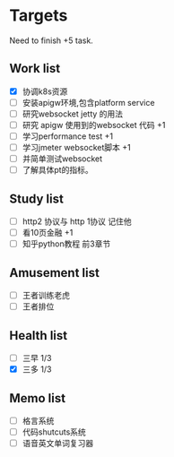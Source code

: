 # Targets

Need to finish +5 task.

## Work list

- [x] 协调k8s资源
- [ ] 安装apigw环境,包含platform service
- [ ] 研究websocket jetty 的用法
- [ ] 研究 apigw 使用到的websocket 代码 +1
- [ ] 学习performance test +1
- [ ] 学习jmeter websocket脚本 +1
- [ ] 并简单测试websocket
- [ ] 了解具体pt的指标。

## Study list

- [ ] http2 协议与 http 1协议 记住他
- [ ] 看10页金融 +1
- [ ] 知乎python教程 前3章节

## Amusement list

- [ ] 王者训练老虎
- [ ] 王者排位

## Health list

- [ ] 三早 1/3
- [x] 三多 1/3

## Memo list

- [ ] 格言系统
- [ ] 代码shutcuts系统
- [ ] 语音英文单词复习器
